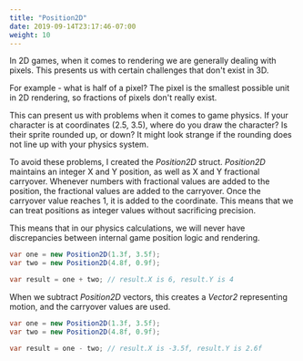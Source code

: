 ```yaml
---
title: "Position2D"
date: 2019-09-14T23:17:46-07:00
weight: 10
---
```


In 2D games, when it comes to rendering we are generally dealing with pixels. This presents us with certain challenges that don't exist in 3D. 

For example - what is half of a pixel? The pixel is the smallest possible unit in 2D rendering, so fractions of pixels don't really exist. 

This can present us with problems when it comes to game physics. If your character is at coordinates (2.5, 3.5), where do you draw the character? Is their sprite rounded up, or down? It might look strange if the rounding does not line up with your physics system.

To avoid these problems, I created the *Position2D* struct. *Position2D* maintains an integer X and Y position, as well as X and Y fractional carryover. Whenever numbers with fractional values are added to the position, the fractional values are added to the carryover. Once the carryover value reaches 1, it is added to the coordinate. This means that we can treat positions as integer values without sacrificing precision. 

This means that in our physics calculations, we will never have discrepancies between internal game position logic and rendering. 

```cs
var one = new Position2D(1.3f, 3.5f);
var two = new Position2D(4.8f, 0.9f);

var result = one + two; // result.X is 6, result.Y is 4
```

When we subtract *Position2D* vectors, this creates a *Vector2* representing motion, and the carryover values are used.

```cs
var one = new Position2D(1.3f, 3.5f);
var two = new Position2D(4.8f, 0.9f);

var result = one - two; // result.X is -3.5f, result.Y is 2.6f
```